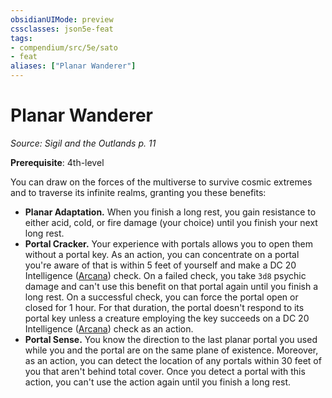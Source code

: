 ```yaml
---
obsidianUIMode: preview
cssclasses: json5e-feat
tags:
- compendium/src/5e/sato
- feat
aliases: ["Planar Wanderer"]
---
```

# Planar Wanderer
*Source: Sigil and the Outlands p. 11*  

**Prerequisite**: 4th-level

You can draw on the forces of the multiverse to survive cosmic extremes and to traverse its infinite realms, granting you these benefits:

- **Planar Adaptation.** When you finish a long rest, you gain resistance to either acid, cold, or fire damage (your choice) until you finish your next long rest.  
- **Portal Cracker.** Your experience with portals allows you to open them without a portal key. As an action, you can concentrate on a portal you're aware of that is within 5 feet of yourself and make a DC 20 Intelligence ([Arcana](Mechanics/Rules/skills.md#Arcana)) check. On a failed check, you take `3d8` psychic damage and can't use this benefit on that portal again until you finish a long rest. On a successful check, you can force the portal open or closed for 1 hour. For that duration, the portal doesn't respond to its portal key unless a creature employing the key succeeds on a DC 20 Intelligence ([Arcana](Mechanics/Rules/skills.md#Arcana)) check as an action.  
- **Portal Sense.** You know the direction to the last planar portal you used while you and the portal are on the same plane of existence. Moreover, as an action, you can detect the location of any portals within 30 feet of you that aren't behind total cover. Once you detect a portal with this action, you can't use the action again until you finish a long rest.
